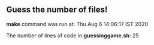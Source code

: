 ## Guess the number of files!
**make** command was run at: 
Thu Aug 6 14:06:17 IST 2020
  

The number of lines of code in **guessinggame.sh**:
      25
